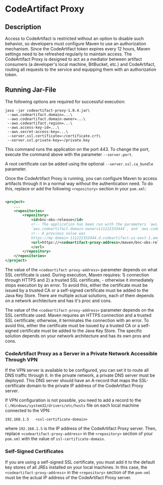 # CodeArtifact Proxy

## Description

Access to CodeArtifact is restricted without an option to disable such behavior, so developers must configure Maven to
use an authorization mechanism. Since the CodeArtifact token expires every 12 hours, Maven settings need to be refreshed
regularly to maintain access. The CodeArtifact Proxy is designed to act as a mediator between artifact consumers (a
developer's local machine, BitBucket, etc.) and CodeArtifact, routing all requests to the service and equipping them
with an authorization token.

## Running Jar-File

The following options are required for successful execution:

```shell
java -jar codeartifact-proxy-1.0.4.jar\
 --aws.codeartifact.domain=...\
 --aws.codeartifact.domain-owner=...\
 --aws.codeartifact.region=...\
 --aws.access-key-id=...\
 --aws.secret-access-key=...\
 --server.ssl.certificate=~/certificate.crt\
 --server.ssl.private-key=~/private.key
``` 

This command runs the application on the port 443. To change the port, execute the command above with the parameter
`--server.port`.

A root certificate can be added using the optional `--server.ssl.ca_bundle` parameter.

Once the CodeArtifact Proxy is running, you can configure Maven to access artifacts through it in a normal way without
the authentication need. To do this, replace or add the following `<repository>` section in your `pom.xml`:

```xml

<project>
    ...
    <repositories>
        <repository>
            <id>bnc-obs-release</id>
            <!-- The application has been run with the parameters `aws.codeartifact.domain=my-domain`,
            `aws.codeartifact.domain-owner=111222333444`, and `aws.codeartifact.region=us-east-1` -->
            <!-- A previous value was
            https://my-domain-111222333444.d.codeartifact.us-east-1.amazonaws.com/maven/release/ -->
            <url>https://<codeartifact-proxy-address>/maven/bnc-obs-release/
            </url>
        </repository>
    </repositories>
</project>
```

The value of the `<codeartifact-proxy-address>` parameter depends on what SSL certificate is used. During execution,
Maven requires: 1) connection through HTTPS and 2) a trusted SSL certificate, - otherwise it immediately stops execution
by an error. To avoid this, either the certificate must be issued by a trusted CA or a self-signed certificate must be
added to the Java Key Store. There are multiple actual solutions, each of them depends on a network architecture and has
it's proc and cons.

The value of the `<codeartifact-proxy-address>` parameter depends on the SSL certificate used. Maven requires an HTTPS
connection and a trusted SSL certificate; otherwise, it terminates the connection with an error. To avoid this, either
the certificate must be issued by a trusted CA or a self-signed certificate must be
added to the Java Key Store. The specific solution depends on your network architecture and has its own pros and cons.

### CodeArtifact Proxy as a Server in a Private Network Accessible Through VPN

If the VPN server is available to be configured, you can set it to route all DNS traffic through it. In the private
network, a private DNS server must be deployed. This DNS server should have an A-record that maps the SSL-certificate
domain to the private IP address of the CodeArtifact Proxy server.

If VPN configuration is not possible, you need to add a record to the `C:/Windows/system32/drivers/etc/hosts`
file on each local machine connected to the VPN:

```
192.168.1.5   <ssl-certificate-domain>
```

where `192.168.1.5` is the IP address of the CodeArtifact Proxy server. Then, replace `<codeartifact-proxy-address>` in
the `<repository>` section of your `pom.xml` with the value of `ssl-certificate-domain`.

### Self-Signed Certificates

If you are using a self-signed SSL certificate, you must add it to the default key stores of all JREs installed on your
local machines. In this case, the `<codeartifact-proxy-address>` in the `<repository>` section of the `pom-xml` must
be the actual IP address of the CodeArtifact Proxy server.
